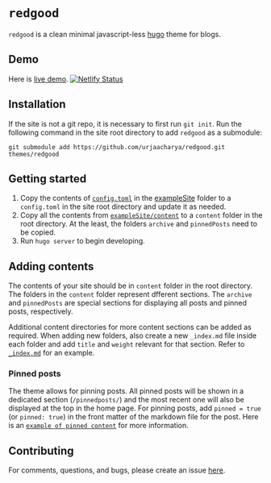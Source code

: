 # `redgood`

`redgood` is a clean minimal javascript-less [hugo](https://gohugo.io/) theme for blogs. 

## Demo

Here is [live demo](https://redgood.netlify.app/). [![Netlify Status](https://api.netlify.com/api/v1/badges/68a861d0-19b7-4848-aae9-a14e1a8f01b9/deploy-status)](https://app.netlify.com/sites/redgood/deploys)

## Installation

If the site is not a git repo, it is necessary to first run `git init`. Run the following command in the site root directory to add `redgood` as a submodule:

    git submodule add https://github.com/urjaacharya/redgood.git themes/redgood


## Getting started

1. Copy the contents of [`config.toml`](https://github.com/urjaacharya/redgood/blob/master/exampleSite/config.toml) in the [exampleSite](https://github.com/urjaacharya/redgood/tree/master/exampleSite) folder to a `config.toml` in the site root directory and update it as needed.
2. Copy all the contents from [`exampleSite/content`](https://github.com/urjaacharya/redgood/tree/master/exampleSite/content) to a `content` folder in the root directory. At the least, the folders `archive` and `pinnedPosts` need to be copied.
3. Run `hugo server` to begin developing.

## Adding contents

The contents of your site should be in `content` folder in the root directory. The folders in the `content` folder represent dfferent sections. The `archive` and `pinnedPosts` are special sections for displaying all posts and pinned posts, respectively.

Additional content directories for more content sections can be added as required. When adding new folders, also create a new  `_index.md` file inside each folder and add `title` and `weight` relevant for that section. Refer to [`_index.md`](https://github.com/urjaacharya/redgood/blob/master/exampleSite/content/post/_index.md) for an example.

### Pinned posts

The theme allows for pinning posts. All pinned posts will be shown in a dedicated section (`/pinnedposts/`) and the most recent one will also be displayed at the top in the home page. For pinning posts, add `pinned = true` (or `pinned: true`) in the front matter of the markdown file for the post. Here is an  [`example of pinned content`](https://github.com/urjaacharya/redgood/blob/master/exampleSite/content/post/markdown-syntax.md) for more information.

## Contributing

For comments, questions, and bugs, please create an issue [here](https://github.com/urjaacharya/redgood/issues).




